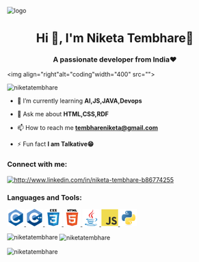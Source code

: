 ![logo]()

<h1 align="center">Hi 👋, I'm Niketa Tembhare🌟</h1>
<h3 align="center">A passionate developer from India❤️</h3>

<img align="right"alt="coding"width="400" src="">

<p align="left"><img src="https://komarev.com/ghpvc/?username=niketatembhare&label=Profile%20views&color=0e75b6&style=flat" alt="niketatembhare" /> </p>

- 🌱 I’m currently learning **AI,JS,JAVA,Devops**

- 💬 Ask me about **HTML,CSS,RDF**

- 📫 How to reach me **tembhareniketa@gmail.com**

- ⚡ Fun fact **I am Talkative😁**

<h3 align="left">Connect with me:</h3>
<p align="left">
<a href="https://linkedin.com/in/http://www.linkedin.com/in/niketa-tembhare-b86774255" target="blank"><img align="center" src="https://raw.githubusercontent.com/rahuldkjain/github-profile-readme-generator/master/src/images/icons/Social/linked-in-alt.svg" alt="http://www.linkedin.com/in/niketa-tembhare-b86774255" height="30" width="40" /></a>
</p>

<h3 align="left">Languages and Tools:</h3>
<p align="left"> <a href="https://www.cprogramming.com/" target="_blank" rel="noreferrer"> <img src="https://raw.githubusercontent.com/devicons/devicon/master/icons/c/c-original.svg" alt="c" width="40" height="40"/> </a> <a href="https://www.w3schools.com/cpp/" target="_blank" rel="noreferrer"> <img src="https://raw.githubusercontent.com/devicons/devicon/master/icons/cplusplus/cplusplus-original.svg" alt="cplusplus" width="40" height="40"/> </a> <a href="https://www.w3schools.com/css/" target="_blank" rel="noreferrer"> <img src="https://raw.githubusercontent.com/devicons/devicon/master/icons/css3/css3-original-wordmark.svg" alt="css3" width="40" height="40"/> </a> <a href="https://www.w3.org/html/" target="_blank" rel="noreferrer"> <img src="https://raw.githubusercontent.com/devicons/devicon/master/icons/html5/html5-original-wordmark.svg" alt="html5" width="40" height="40"/> </a> <a href="https://www.java.com" target="_blank" rel="noreferrer"> <img src="https://raw.githubusercontent.com/devicons/devicon/master/icons/java/java-original.svg" alt="java" width="40" height="40"/> </a> <a href="https://developer.mozilla.org/en-US/docs/Web/JavaScript" target="_blank" rel="noreferrer"> <img src="https://raw.githubusercontent.com/devicons/devicon/master/icons/javascript/javascript-original.svg" alt="javascript" width="40" height="40"/> </a> <a href="https://www.python.org" target="_blank" rel="noreferrer"> <img src="https://raw.githubusercontent.com/devicons/devicon/master/icons/python/python-original.svg" alt="python" width="40" height="40"/> </a> </p>

<p><img align="left" src="https://github-readme-stats.vercel.app/api/top-langs?username=niketatembhare&show_icons=true&locale=en&layout=compact" alt="niketatembhare" /></p>

<p>&nbsp;<img align="center" src="https://github-readme-stats.vercel.app/api?username=niketatembhare&show_icons=true&locale=en" alt="niketatembhare" /></p>

<p><img align="center" src="https://github-readme-streak-stats.herokuapp.com/?user=niketatembhare&" alt="niketatembhare" /></p>
